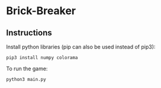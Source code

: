 # Brick-Breaker

## Instructions
Install python libraries (pip can also be used instead of pip3):

    pip3 install numpy colorama
To run the game:

    python3 main.py